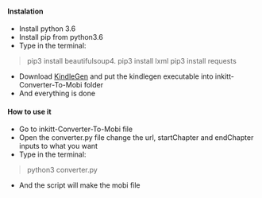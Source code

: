 #### Instalation

* Install python 3.6
* Install pip from python3.6
* Type in the terminal:
> pip3 install beautifulsoup4.
> pip3 install lxml
> pip3 install requests
* Download [KindleGen](https://www.amazon.com/gp/feature.html?docId=1000765211) and put the kindlegen executable into inkitt-Converter-To-Mobi folder
* And everything is done

#### How to use it
* Go to inkitt-Converter-To-Mobi file
* Open the converter.py file change the url, startChapter and endChapter inputs to what you want
* Type in the terminal:
> python3 converter.py
* And the script will make the mobi file
